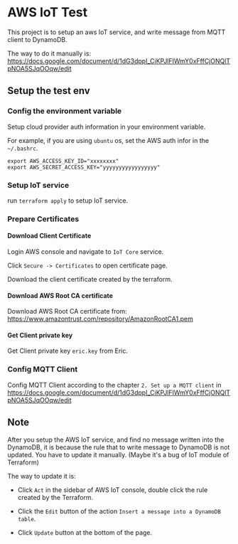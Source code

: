 # AWS IoT Test

This project is to setup an aws IoT service, and write message from MQTT client to DynamoDB.

The way to do it manually is:
https://docs.google.com/document/d/1dG3dppI_CiKPJlFIWmY0xFffCjONQlTpNOA5SJqOOqw/edit

## Setup the test env

### Config the environment variable

Setup cloud provider auth information in your environment variable.

For example, if you are using `ubuntu` os, set the AWS auth infor in the `~/.bashrc`.

```
export AWS_ACCESS_KEY_ID="xxxxxxxx"
export AWS_SECRET_ACCESS_KEY="yyyyyyyyyyyyyyyyy"
```

### Setup IoT service

run `terraform apply` to setup IoT service.

### Prepare Certificates

#### Download Client Certificate

Login AWS console and navigate to `IoT Core` service.

Click `Secure -> Certificates` to open certificate page.

Download the client certificate created by the terraform.

#### Download AWS Root CA certificate

Download AWS Root CA certificate from: https://www.amazontrust.com/repository/AmazonRootCA1.pem

#### Get Client private key

Get Client private key `eric.key` from Eric.

### Config MQTT Client

Config MQTT Client according to the chapter `2. Set up a MQTT client` in https://docs.google.com/document/d/1dG3dppI_CiKPJlFIWmY0xFffCjONQlTpNOA5SJqOOqw/edit


## Note

After you setup the AWS IoT service, and find no message written into the DynamoDB, it is because the rule that to write message to DynamoDB is not updated. You have to update it manually. (Maybe it's a bug of IoT module of Terraform)

The way to update it is:

- Click `Act` in the sidebar of AWS IoT console, double click the rule created by the Terraform.

- Click the `Edit` button of the action `Insert a message into a DynamoDB table`.

- Click `Update` button at the bottom of the page.
